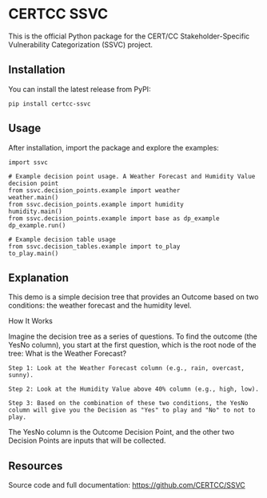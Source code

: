CERTCC SSVC
===========

This is the official Python package for the CERT/CC Stakeholder-Specific Vulnerability Categorization (SSVC) project.

Installation
------------
You can install the latest release from PyPI:

    pip install certcc-ssvc

Usage
-----
After installation, import the package and explore the examples:

    import ssvc

    # Example decision point usage. A Weather Forecast and Humidity Value decision point
    from ssvc.decision_points.example import weather
    weather.main()
    from ssvc.decision_points.example import humidity
    humidity.main()
    from ssvc.decision_points.example import base as dp_example
    dp_example.run()

    # Example decision table usage
    from ssvc.decision_tables.example import to_play
    to_play.main()

Explanation
------

This demo is a simple decision tree that provides an Outcome based on two conditions: the weather forecast and the humidity level.

How It Works

Imagine the decision tree as a series of questions. To find the outcome (the YesNo column), you start at the first question, which is the root node of the tree: What is the Weather Forecast?

    Step 1: Look at the Weather Forecast column (e.g., rain, overcast, sunny).

    Step 2: Look at the Humidity Value above 40% column (e.g., high, low).

    Step 3: Based on the combination of these two conditions, the YesNo column will give you the Decision as "Yes" to play and "No" to not to play.

The YesNo column is the Outcome Decision Point, and the other two Decision Points are inputs that will be collected. 


Resources
---------
Source code and full documentation:
https://github.com/CERTCC/SSVC
